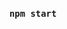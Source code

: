 <!-- 
1)run: npm start
2)library:
-react-router-dom
-antd, @ant-design/icons
3)
<p className='font-sans text-slate-900 dark:text-gray-200 dark:bg-slate-900 duration-100'>I'm a host</p>
4)color:
-#007882
 -->

 ### `npm start`